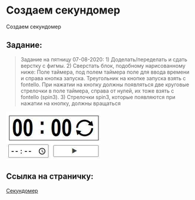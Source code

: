 # Создаем секундомер

Создаем секундомер

## Задание:

> Задание на пятницу 07-08-2020: 1) Доделать/переделать и сдать верстку с фигмы. 2) Сверстать блок, подобному нарисованному ниже: Поле таймера, под полем таймера поле для ввода времени и справа кнопка запуска. Треугольник на кнопке запуска взять с fontello. При нажатии на кнопку должны появляться две круговые стрелочки в поле таймера, справа от нулей, их тоже взять с fontello (spin3). 3) Стрелочки spin3, которые появляются при нажатии на кнопку, должны вращаться

![Пример](images/task.jpg)

## Ссылка на страничку:

[Секундомер](https://xronik.github.io/PROCODE/07.08.20/index.html)